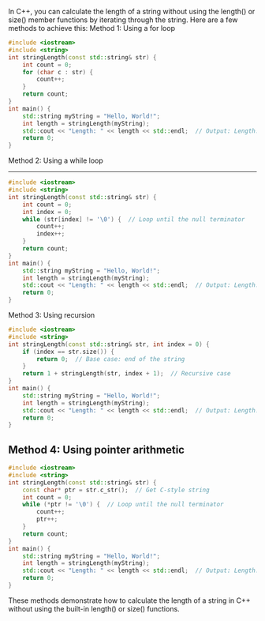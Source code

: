 In C++, you can calculate the length of a string without using the length() or size() member functions by iterating through the string. Here are a few methods to achieve this:
Method 1: Using a for loop

```cpp
#include <iostream>
#include <string>
int stringLength(const std::string& str) {
    int count = 0;
    for (char c : str) {
        count++;
    }
    return count;
}
int main() {
    std::string myString = "Hello, World!";
    int length = stringLength(myString);
    std::cout << "Length: " << length << std::endl;  // Output: Length: 13
    return 0;
}

```
Method 2: Using a while loop

---
```cpp
#include <iostream>
#include <string>
int stringLength(const std::string& str) {
    int count = 0;
    int index = 0;
    while (str[index] != '\0') {  // Loop until the null terminator
        count++;
        index++;
    }
    return count;
}
int main() {
    std::string myString = "Hello, World!";
    int length = stringLength(myString);
    std::cout << "Length: " << length << std::endl;  // Output: Length: 13
    return 0;
}
```

Method 3: Using recursion

```cpp
#include <iostream>
#include <string>
int stringLength(const std::string& str, int index = 0) {
    if (index == str.size()) {
        return 0;  // Base case: end of the string
    }
    return 1 + stringLength(str, index + 1);  // Recursive case
}
int main() {
    std::string myString = "Hello, World!";
    int length = stringLength(myString);
    std::cout << "Length: " << length << std::endl;  // Output: Length: 13
    return 0;
}
```

Method 4: Using pointer arithmetic
---

```cpp
#include <iostream>
#include <string>
int stringLength(const std::string& str) {
    const char* ptr = str.c_str();  // Get C-style string
    int count = 0;
    while (*ptr != '\0') {  // Loop until the null terminator
        count++;
        ptr++;
    }
    return count;
}
int main() {
    std::string myString = "Hello, World!";
    int length = stringLength(myString);
    std::cout << "Length: " << length << std::endl;  // Output: Length: 13
    return 0;
}

```
These methods demonstrate how to calculate the length of a string in C++ without using the built-in length() or size() functions.
